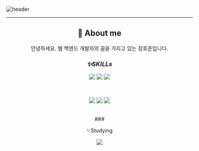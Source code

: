 
![header](https://capsule-render.vercel.app/api?type=waving&color=gradient&height=350&section=header&text=JangHoJun%20&fontSize=70)

<hr/>

<div align="center">

## 🚀 About me 
<p>안녕하세요. 웹 백엔드 개발자의 꿈을 가지고 있는 장호준입니다. <br>

 ### _**<p align = "center">✨SKILLs</p>**_

<p align="center">
    <img src = "https://img.shields.io/badge/-java-007396?style=flat-square&logo=Java&logoColor=white">
    <img src = "https://img.shields.io/badge/-spring_boot-6DB33F?style=flat-square&logo=Springboot&logoColor=white">
    <img src = "https://img.shields.io/badge/-mysql-4479A1?style=flat-square&logo=Mysql&logoColor=white">
</p>

<br>

<p align="center">
    <img src = "https://img.shields.io/badge/-git-F05032?style=flat-square&logo=Git&logoColor=white"> 
    <img src = "https://img.shields.io/badge/-eclipse-2C2255?style=flat-square&logo=Eclipse IDE&logoColor=white">
    <img src = "https://img.shields.io/badge/-inteliJ-000000?style=flat-square&logo=IntelliJ IDEA&logoColor=white">
</p>
 
 <br>
### <p align = "center">✨Studying</p>
 
<p align="center">
<img src = "https://img.shields.io/badge/-docker-6DB33F?style=flat-square&logo=Docker&logoColor=white">
</p>


<!--
**ho-jun97/ho-jun97** is a ✨ _special_ ✨ repository because its `README.md` (this file) appears on your GitHub profile.

Here are some ideas to get you started:

- 🔭 I’m currently working on ...
- 🌱 I’m currently learning ...
- 👯 I’m looking to collaborate on ...
- 🤔 I’m looking for help with ...
- 💬 Ask me about ...
- 📫 How to reach me: ...
- 😄 Pronouns: ...
- ⚡ Fun fact: ...
-->
